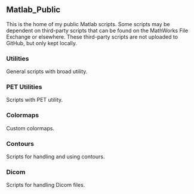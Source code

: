 ## Matlab_Public
This is the home of my public Matlab scripts. Some scripts may be dependent on third-party scripts that can be found on the MathWorks File Exchange or elsewhere. These third-party scripts are not uploaded to GitHub, but only kept locally.

### Utilities
General scripts with broad utility.

### PET Utilities
Scripts with PET utility.

### Colormaps
Custom colormaps.

### Contours
Scripts for handling and using contours.

### Dicom
Scripts for handling Dicom files.
